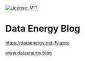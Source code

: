 <!-- badges: start -->

[![License: MIT](https://img.shields.io/badge/License-MIT-yellow.svg)](https://opensource.org/licenses/MIT)

<!-- badges: end -->

# Data Energy Blog

https://dataenergy.netlify.app/

www.dataenergy.blog

